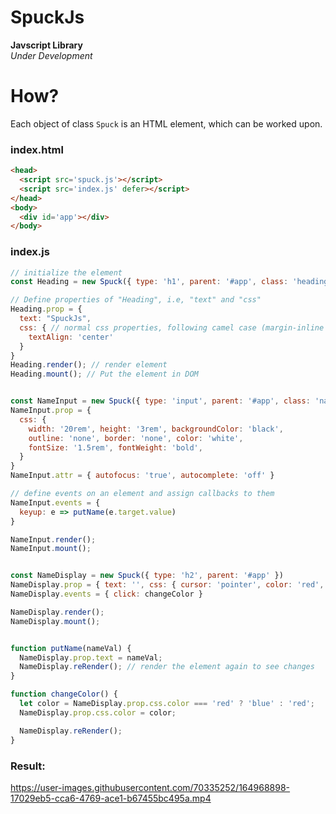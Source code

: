 # SpuckJs
**Javscript Library**<br/>
*Under Development*

# How?
Each object of class `Spuck` is an HTML element, which can be worked upon.
<br/>
### index.html
```html
<head>
  <script src='spuck.js'></script>
  <script src='index.js' defer></script>
</head>
<body>
  <div id='app'></div>
</body>
```
### index.js
```js
// initialize the element
const Heading = new Spuck({ type: 'h1', parent: '#app', class: 'heading', id: 'heading' })

// Define properties of "Heading", i.e, "text" and "css"
Heading.prop = {
  text: "SpuckJs",
  css: { // normal css properties, following camel case (margin-inline -> marginInline)
    textAlign: 'center'
  }
}
Heading.render(); // render element
Heading.mount(); // Put the element in DOM


const NameInput = new Spuck({ type: 'input', parent: '#app', class: 'name' })
NameInput.prop = {
  css: {
    width: '20rem', height: '3rem', backgroundColor: 'black',
    outline: 'none', border: 'none', color: 'white',
    fontSize: '1.5rem', fontWeight: 'bold',
  }
}
NameInput.attr = { autofocus: 'true', autocomplete: 'off' }

// define events on an element and assign callbacks to them
NameInput.events = {
  keyup: e => putName(e.target.value)
}

NameInput.render();
NameInput.mount();


const NameDisplay = new Spuck({ type: 'h2', parent: '#app' })
NameDisplay.prop = { text: '', css: { cursor: 'pointer', color: 'red', width: 'fit-content' } }
NameDisplay.events = { click: changeColor }

NameDisplay.render();
NameDisplay.mount();


function putName(nameVal) {
  NameDisplay.prop.text = nameVal;
  NameDisplay.reRender(); // render the element again to see changes
}

function changeColor() {
  let color = NameDisplay.prop.css.color === 'red' ? 'blue' : 'red';
  NameDisplay.prop.css.color = color;

  NameDisplay.reRender();
}
```

### Result:

https://user-images.githubusercontent.com/70335252/164968898-17029eb5-cca6-4769-ace1-b67455bc495a.mp4

